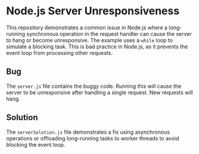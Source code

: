 # Node.js Server Unresponsiveness

This repository demonstrates a common issue in Node.js where a long-running synchronous operation in the request handler can cause the server to hang or become unresponsive.  The example uses a `while` loop to simulate a blocking task. This is bad practice in Node.js, as it prevents the event loop from processing other requests.

## Bug
The `server.js` file contains the buggy code. Running this will cause the server to be unresponsive after handling a single request.  New requests will hang. 

## Solution
The `serverSolution.js` file demonstrates a fix using asynchronous operations or offloading long-running tasks to worker threads to avoid blocking the event loop.